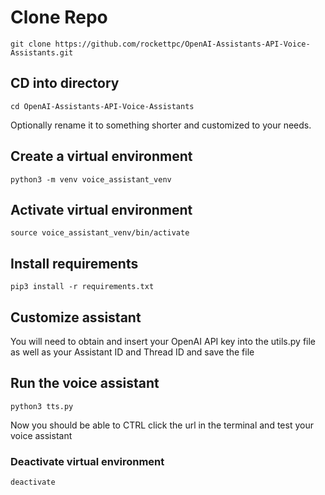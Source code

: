 # Clone Repo
```
git clone https://github.com/rockettpc/OpenAI-Assistants-API-Voice-Assistants.git
```

## CD into directory
```
cd OpenAI-Assistants-API-Voice-Assistants
```
Optionally rename it to something shorter and customized to your needs.

## Create a virtual environment
```
python3 -m venv voice_assistant_venv
```

## Activate virtual environment
```
source voice_assistant_venv/bin/activate
```

## Install requirements
```
pip3 install -r requirements.txt
```

## Customize assistant
You will need to obtain and insert your OpenAI API key into the utils.py file as well as your Assistant ID and Thread ID and save the file

## Run the voice assistant
```
python3 tts.py
```
Now you should be able to CTRL click the url in the terminal and test your voice assistant

### Deactivate virtual environment
```
deactivate
```

